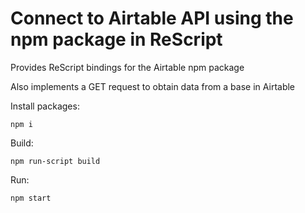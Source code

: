 # Connect to Airtable API using the npm package in ReScript 

Provides ReScript bindings for the Airtable npm package

Also implements a GET request to obtain data from a base in Airtable

Install packages:
```
npm i
```

Build:
```
npm run-script build
```

Run:
```
npm start
```
